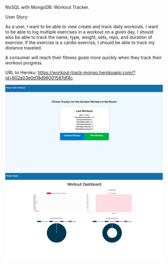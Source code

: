 NoSQL with MongoDB: Workout Tracker.

User Story:

As a user, I want to be able to view create and track daily workouts. I want to be able to log multiple exercises in a workout on a given day. I should also be able to track the name, type, weight, sets, reps, and duration of exercise. If the exercise is a cardio exercise, I should be able to track my distance traveled.

A consumer will reach their fitness goals more quickly when they track their workout progress.

URL to Heroku: https://workout-track-mongo.herokuapp.com/?id=602a03e0d18d96001587df8c

![Workout Tracker](./image1.png)
![Workout Tracker](./image2.png)
